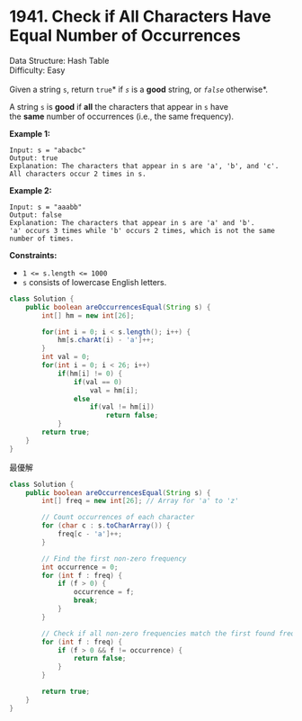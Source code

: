 # 1941. Check if All Characters Have Equal Number of Occurrences  

  Data Structure: Hash Table </br> Difficulty: Easy </br> </br>Given a string `s`, return `true`* if *`s`* is a ****good**** string, or *`false`* otherwise*.

A string `s` is **good** if **all** the characters that appear in `s` have the **same** number of occurrences (i.e., the same frequency).

**Example 1:**

```plain text
Input: s = "abacbc"
Output: true
Explanation: The characters that appear in s are 'a', 'b', and 'c'. All characters occur 2 times in s.
```

**Example 2:**

```plain text
Input: s = "aaabb"
Output: false
Explanation: The characters that appear in s are 'a' and 'b'.
'a' occurs 3 times while 'b' occurs 2 times, which is not the same number of times.
```

**Constraints:**

- `1 <= s.length <= 1000`
- `s` consists of lowercase English letters.
```java
class Solution {
    public boolean areOccurrencesEqual(String s) {
        int[] hm = new int[26];

        for(int i = 0; i < s.length(); i++) {
            hm[s.charAt(i) - 'a']++;
        }
        int val = 0;
        for(int i = 0; i < 26; i++)
            if(hm[i] != 0) {
                if(val == 0)
                    val = hm[i];
                else 
                    if(val != hm[i])
                        return false;
            }
        return true;
    }
}
```

最優解

```java
class Solution {
    public boolean areOccurrencesEqual(String s) {
        int[] freq = new int[26]; // Array for 'a' to 'z'

        // Count occurrences of each character
        for (char c : s.toCharArray()) {
            freq[c - 'a']++;
        }

        // Find the first non-zero frequency
        int occurrence = 0;
        for (int f : freq) {
            if (f > 0) {
                occurrence = f;
                break;
            }
        }

        // Check if all non-zero frequencies match the first found frequency
        for (int f : freq) {
            if (f > 0 && f != occurrence) {
                return false;
            }
        }

        return true;
    }
}
```

